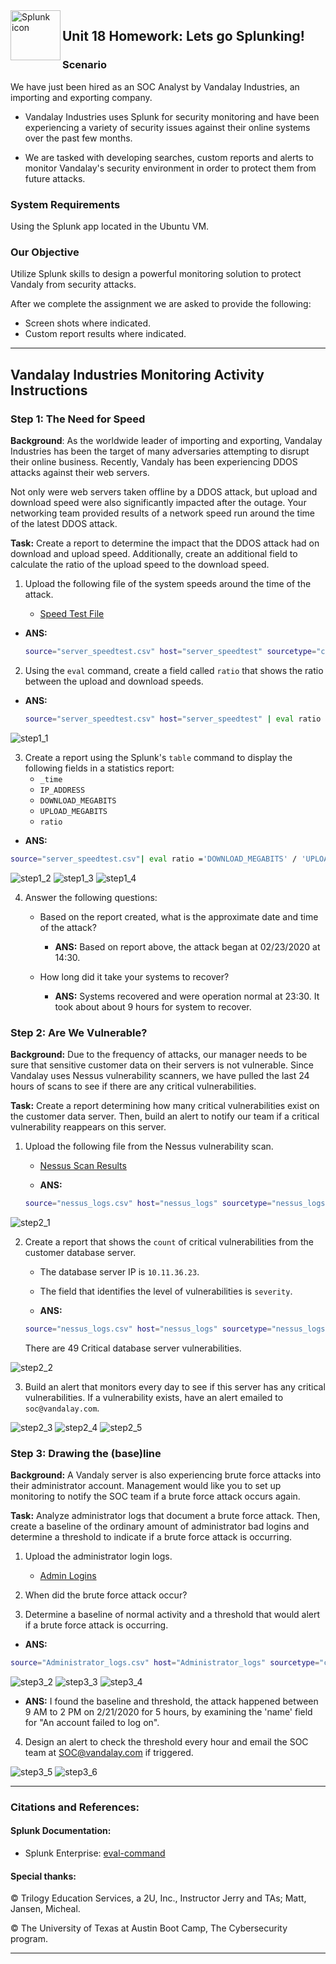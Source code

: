 
<img align="left" width="80" height="80" src="https://github.com/Diablo5G/UTA-CYBER-2021-ASSIGNMENT/blob/Master/Defensive%20Security%20Unit/18-Lets%20Go%20Splunking!/Images/Splunk%20icon.svg" alt="Splunk icon">

## Unit 18 Homework: Lets go Splunking!



### Scenario

We have just been hired as an SOC Analyst by Vandalay Industries, an importing and exporting company.
 
- Vandalay Industries uses Splunk for security monitoring and have been experiencing a variety of security issues against their online systems over the past few months. 
 
- We are tasked with developing searches, custom reports and alerts to monitor Vandalay's security environment in order to protect them from future attacks.


### System Requirements 

Using the Splunk app located in the Ubuntu VM.


### Our Objective 

Utilize Splunk skills to design a powerful monitoring solution to protect Vandaly from security attacks.

After we complete the assignment we are asked to provide the following:

- Screen shots where indicated.
- Custom report results where indicated.

---


## Vandalay Industries Monitoring Activity Instructions


### Step 1: The Need for Speed 

**Background**: As the worldwide leader of importing and exporting, Vandalay Industries has been the target of many adversaries attempting to disrupt their online business. Recently, Vandaly has been experiencing DDOS attacks against their web servers.

Not only were web servers taken offline by a DDOS attack, but upload and download speed were also significantly impacted after the outage. Your networking team provided results of a network speed run around the time of the latest DDOS attack.

**Task:** Create a report to determine the impact that the DDOS attack had on download and upload speed. Additionally, create an additional field to calculate the ratio of the upload speed to the download speed.


1.  Upload the following file of the system speeds around the time of the attack.
    
    - [Speed Test File](resources/server_speedtest.csv)

  -  **ANS:** 
     ```bash
     source="server_speedtest.csv" host="server_speedtest" sourcetype="csv" | eval ratio='DOWNLOAD_MEGABITS'/'UPLOAD_MEGABITS'
     ```

2. Using the `eval` command, create a field called `ratio` that shows the ratio between the upload and download speeds.

  -  **ANS:** 
       ```bash
       source="server_speedtest.csv" host="server_speedtest" | eval ratio ='DOWNLOAD_MEGABITS' / 'UPLOAD_MEGABITS'
       ```

   ![step1_1](https://github.com/Diablo5G/UTA-CYBER-2021-ASSIGNMENT/blob/Master/Defensive%20Security%20Unit/18-Lets%20Go%20Splunking!/Images/step1_1.png)
      
3. Create a report using the Splunk's `table` command to display the following fields in a statistics report:
    - `_time`
    - `IP_ADDRESS`
    - `DOWNLOAD_MEGABITS`
    - `UPLOAD_MEGABITS`
    - `ratio`  
  -  **ANS:** 
  ```bash
  source="server_speedtest.csv"| eval ratio ='DOWNLOAD_MEGABITS' / 'UPLOAD_MEGABITS' | table _time IP_ADDRESS DOWNLOAD_MEGABITS UPLOAD_MEGABITS ratio
  ```
  
  ![step1_2](https://github.com/Diablo5G/UTA-CYBER-2021-ASSIGNMENT/blob/Master/Defensive%20Security%20Unit/18-Lets%20Go%20Splunking!/Images/step1_2.png)
  ![step1_3](https://github.com/Diablo5G/UTA-CYBER-2021-ASSIGNMENT/blob/Master/Defensive%20Security%20Unit/18-Lets%20Go%20Splunking!/Images/step1_3.png)
  ![step1_4](https://github.com/Diablo5G/UTA-CYBER-2021-ASSIGNMENT/blob/Master/Defensive%20Security%20Unit/18-Lets%20Go%20Splunking!/Images/step1_4.png)
  
  
4. Answer the following questions:

    - Based on the report created, what is the approximate date and time of the attack?
      -  **ANS:** Based on report above, the attack began at 02/23/2020 at 14:30. 
    
    - How long did it take your systems to recover?
      -  **ANS:** Systems recovered and were operation normal at 23:30. It took about about 9 hours for system to recover. 



 
### Step 2: Are We Vulnerable? 

**Background:**  Due to the frequency of attacks, our manager needs to be sure that sensitive customer data on their servers is not vulnerable. Since Vandalay uses Nessus vulnerability scanners, we have pulled the last 24 hours of scans to see if there are any critical vulnerabilities.

**Task:** Create a report determining how many critical vulnerabilities exist on the customer data server. Then, build an alert to notify our team if a critical vulnerability reappears on this server.

1. Upload the following file from the Nessus vulnerability scan.
   - [Nessus Scan Results](resources/nessus_logs.csv)

   -  **ANS:** 
   ```bash
   source="nessus_logs.csv" host="nessus_logs" sourcetype="nessus_logs"
   ```

![step2_1](https://github.com/Diablo5G/UTA-CYBER-2021-ASSIGNMENT/blob/Master/Defensive%20Security%20Unit/18-Lets%20Go%20Splunking!/Images/step2_1.png)


2. Create a report that shows the `count` of critical vulnerabilities from the customer database server.
   - The database server IP is `10.11.36.23`. 
   - The field that identifies the level of vulnerabilities is `severity`.

   -  **ANS:** 
   ```bash
   source="nessus_logs.csv" host="nessus_logs" sourcetype="nessus_logs" dest_ip="10.11.36.23" severity="critical" | stats count by Critical
   ```
   There are 49 Critical database server vulnerabilities.
   
![step2_2](https://github.com/Diablo5G/UTA-CYBER-2021-ASSIGNMENT/blob/Master/Defensive%20Security%20Unit/18-Lets%20Go%20Splunking!/Images/step2_2.png)

      
3. Build an alert that monitors every day to see if this server has any critical vulnerabilities. If a vulnerability exists, have an alert emailed to `soc@vandalay.com`.
                           
![step2_3](https://github.com/Diablo5G/UTA-CYBER-2021-ASSIGNMENT/blob/Master/Defensive%20Security%20Unit/18-Lets%20Go%20Splunking!/Images/step2_3.png)
![step2_4](https://github.com/Diablo5G/UTA-CYBER-2021-ASSIGNMENT/blob/Master/Defensive%20Security%20Unit/18-Lets%20Go%20Splunking!/Images/step2_4.png)
![step2_5](https://github.com/Diablo5G/UTA-CYBER-2021-ASSIGNMENT/blob/Master/Defensive%20Security%20Unit/18-Lets%20Go%20Splunking!/Images/step2_5.png)




### Step 3: Drawing the (base)line

**Background:**  A Vandaly server is also experiencing brute force attacks into their administrator account. Management would like you to set up monitoring to notify the SOC team if a brute force attack occurs again.

**Task:** Analyze administrator logs that document a brute force attack. Then, create a baseline of the ordinary amount of administrator bad logins and determine a threshold to indicate if a brute force attack is occurring.

1. Upload the administrator login logs.
   - [Admin Logins](resources/Administrator_logs.csv)

2. When did the brute force attack occur? 

3. Determine a baseline of normal activity and a threshold that would alert if a brute force attack is occurring.

  -  **ANS:** 
  
  ```bash
  source="Administrator_logs.csv" host="Administrator_logs" sourcetype="cvs" | stats count by name | sort -count | eval Bruteforce=if(name="An account failed to log on" AND count>10, "Potential Brute Force", "Not Brute Force")
  ```

![step3_2](https://github.com/Diablo5G/UTA-CYBER-2021-ASSIGNMENT/blob/Master/Defensive%20Security%20Unit/18-Lets%20Go%20Splunking!/Images/step3_2.png)
![step3_3](https://github.com/Diablo5G/UTA-CYBER-2021-ASSIGNMENT/blob/Master/Defensive%20Security%20Unit/18-Lets%20Go%20Splunking!/Images/step3_3.png)
![step3_4](https://github.com/Diablo5G/UTA-CYBER-2021-ASSIGNMENT/blob/Master/Defensive%20Security%20Unit/18-Lets%20Go%20Splunking!/Images/step3_4.png)

  -  **ANS:** I found the baseline and threshold, the attack happened between 9 AM to 2 PM on 2/21/2020 for 5 hours, by examining the 'name' field for "An account failed to log on".    

4. Design an alert to check the threshold every hour and email the SOC team at SOC@vandalay.com if triggered.  

![step3_5](https://github.com/Diablo5G/UTA-CYBER-2021-ASSIGNMENT/blob/Master/Defensive%20Security%20Unit/18-Lets%20Go%20Splunking!/Images/step3_5.png)
![step3_6](https://github.com/Diablo5G/UTA-CYBER-2021-ASSIGNMENT/blob/Master/Defensive%20Security%20Unit/18-Lets%20Go%20Splunking!/Images/step3_6.png)

---

### Citations and References:

#### Splunk Documentation:
- Splunk Enterprise: [eval-command](https://docs.splunk.com/Documentation/Splunk/8.2.2/SearchReference/Eval)

#### Special thanks:
© Trilogy Education Services, a 2U, Inc., Instructor Jerry and TAs; Matt, Jansen, Micheal.

© The University of Texas at Austin Boot Camp, The Cybersecurity program.

---
